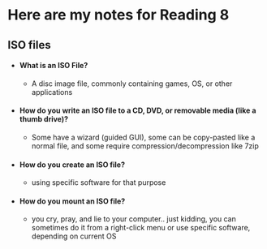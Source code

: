 # Here are my notes for Reading 8

## ISO files

   - #### What is an ISO File?
      - A disc image file, commonly containing games, OS, or other applications
        
   - #### How do you write an ISO file to a CD, DVD, or removable media (like a thumb drive)?
      - Some have a wizard (guided GUI), some can be copy-pasted like a normal file, and some require compression/decompression like 7zip
        
   - #### How do you create an ISO file?
      - using specific software for that purpose
        
   - #### How do you mount an ISO file?
      - you cry, pray, and lie to your computer.. just kidding, you can sometimes do it from a right-click menu or use specific software, depending on current OS
